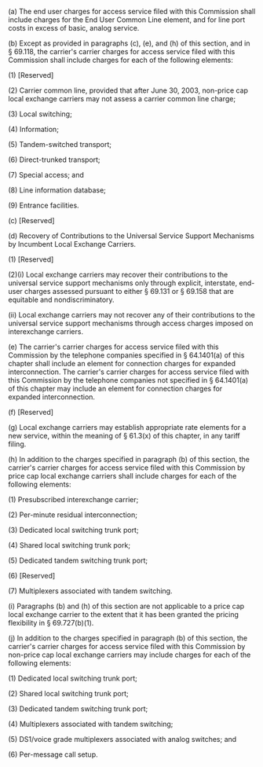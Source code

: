 (a) The end user charges for access service filed with this Commission shall include charges for the End User Common Line element, and for line port costs in excess of basic, analog service.
              

(b) Except as provided in paragraphs (c), (e), and (h) of this section, and in § 69.118, the carrier's carrier charges for access service filed with this Commission shall include charges for each of the following elements:

(1) [Reserved]

(2) Carrier common line, provided that after June 30, 2003, non-price cap local exchange carriers may not assess a carrier common line charge;

(3) Local switching;

(4) Information;

(5) Tandem-switched transport;

(6) Direct-trunked transport;

(7) Special access; and

(8) Line information database;

(9) Entrance facilities.

(c) [Reserved]

(d) Recovery of Contributions to the Universal Service Support Mechanisms by Incumbent Local Exchange Carriers.

(1) [Reserved]

(2)(i) Local exchange carriers may recover their contributions to the universal service support mechanisms only through explicit, interstate, end-user charges assessed pursuant to either § 69.131 or § 69.158 that are equitable and nondiscriminatory.

(ii) Local exchange carriers may not recover any of their contributions to the universal service support mechanisms through access charges imposed on interexchange carriers.

(e) The carrier's carrier charges for access service filed with this Commission by the telephone companies specified in § 64.1401(a) of this chapter shall include an element for connection charges for expanded interconnection. The carrier's carrier charges for access service filed with this Commission by the telephone companies not specified in § 64.1401(a) of this chapter may include an element for connection charges for expanded interconnection.

(f) [Reserved]

(g) Local exchange carriers may establish appropriate rate elements for a new service, within the meaning of § 61.3(x) of this chapter, in any tariff filing.

(h) In addition to the charges specified in paragraph (b) of this section, the carrier's carrier charges for access service filed with this Commission by price cap local exchange carriers shall include charges for each of the following elements:

(1) Presubscribed interexchange carrier;

(2) Per-minute residual interconnection;

(3) Dedicated local switching trunk port;

(4) Shared local switching trunk pork;

(5) Dedicated tandem switching trunk port;

(6) [Reserved]

(7) Multiplexers associated with tandem switching.

(i) Paragraphs (b) and (h) of this section are not applicable to a price cap local exchange carrier to the extent that it has been granted the pricing flexibility in § 69.727(b)(1).

(j) In addition to the charges specified in paragraph (b) of this section, the carrier's carrier charges for access service filed with this Commission by non-price cap local exchange carriers may include charges for each of the following elements:

(1) Dedicated local switching trunk port;

(2) Shared local switching trunk port;

(3) Dedicated tandem switching trunk port;

(4) Multiplexers associated with tandem switching;

(5) DS1/voice grade multiplexers associated with analog switches; and

(6) Per-message call setup.

